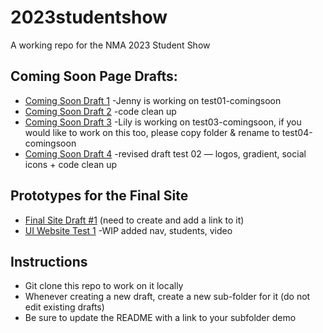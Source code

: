 # 2023studentshow
A working repo for the NMA 2023 Student Show

## Coming Soon Page Drafts:
* [Coming Soon Draft 1](https://newmediaarts.github.io/2023studentshow/test01-comingsoon)
    -Jenny is working on test01-comingsoon
* [Coming Soon Draft 2](https://newmediaarts.github.io/2023studentshow/test02-comingsoon)
    -code clean up
* [Coming Soon Draft 3](https://newmediaarts.github.io/2023studentshow/test03-comingsoon)
    -Lily is working on test03-comingsoon, if you would like to work on this too, please copy folder & rename to test04-comingsoon
* [Coming Soon Draft 4](https://newmediaarts.github.io/2023studentshow/test04-comingsoon)
    -revised draft test 02 — logos, gradient, social icons + code clean up

## Prototypes for the Final Site
* [Final Site Draft #1](https://newmediaarts.github.io/2023studentshow/test01-website) (need to create and add a link to it)
* [UI Website Test 1](https://newmediaarts.github.io/2023studentshow/ui-website-test01) 
   -WIP added nav, students, video

## Instructions
* Git clone this repo to work on it locally
* Whenever creating a new draft, create a new sub-folder for it (do not edit existing drafts)
* Be sure to update the README with a link to your subfolder demo